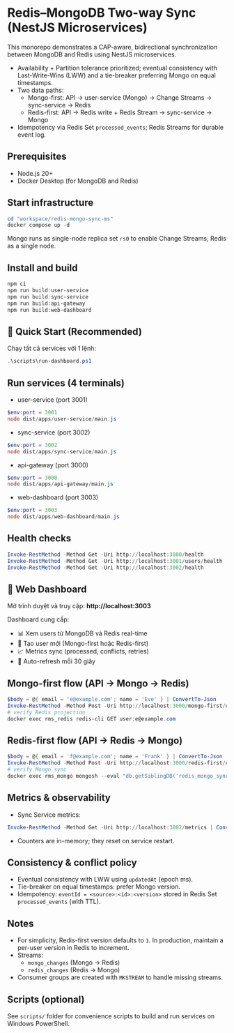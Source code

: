 # Redis–MongoDB Two-way Sync (NestJS Microservices)

This monorepo demonstrates a CAP-aware, bidirectional synchronization between MongoDB and Redis using NestJS microservices.

- Availability + Partition tolerance prioritized; eventual consistency with Last-Write-Wins (LWW) and a tie-breaker preferring Mongo on equal timestamps.
- Two data paths:
  - Mongo-first: API → user-service (Mongo) → Change Streams → sync-service → Redis
  - Redis-first: API → Redis write + Redis Stream → sync-service → Mongo
- Idempotency via Redis Set `processed_events`; Redis Streams for durable event log.

## Prerequisites
- Node.js 20+
- Docker Desktop (for MongoDB and Redis)

## Start infrastructure
```powershell
cd "workspace/redis-mongo-sync-ms"
docker compose up -d
```

Mongo runs as single-node replica set `rs0` to enable Change Streams; Redis as a single node.

## Install and build
```powershell
npm ci
npm run build:user-service
npm run build:sync-service
npm run build:api-gateway
npm run build:web-dashboard
```

## 🚀 Quick Start (Recommended)
Chạy tất cả services với 1 lệnh:
```powershell
.\scripts\run-dashboard.ps1
```

## Run services (4 terminals)
- user-service (port 3001)
```powershell
$env:port = 3001
node dist/apps/user-service/main.js
```
- sync-service (port 3002)
```powershell
$env:port = 3002
node dist/apps/sync-service/main.js
```
- api-gateway (port 3000)
```powershell
$env:port = 3000
node dist/apps/api-gateway/main.js
```
- web-dashboard (port 3003)
```powershell
$env:port = 3003
node dist/apps/web-dashboard/main.js
```

## Health checks
```powershell
Invoke-RestMethod -Method Get -Uri http://localhost:3000/health
Invoke-RestMethod -Method Get -Uri http://localhost:3001/users/health
Invoke-RestMethod -Method Get -Uri http://localhost:3002/health
```

## 🎨 Web Dashboard
Mở trình duyệt và truy cập: **http://localhost:3003**

Dashboard cung cấp:
- 📊 Xem users từ MongoDB và Redis real-time
- 🚀 Tạo user mới (Mongo-first hoặc Redis-first)
- 📈 Metrics sync (processed, conflicts, retries)
- 🔄 Auto-refresh mỗi 30 giây

## Mongo-first flow (API → Mongo → Redis)
```powershell
$body = @{ email = 'e@example.com'; name = 'Eve' } | ConvertTo-Json
Invoke-RestMethod -Method Post -Uri http://localhost:3000/mongo-first/users -ContentType 'application/json' -Body $body | ConvertTo-Json
# verify Redis projection
docker exec rms_redis redis-cli GET user:e@example.com
```

## Redis-first flow (API → Redis → Mongo)
```powershell
$body = @{ email = 'f@example.com'; name = 'Frank' } | ConvertTo-Json
Invoke-RestMethod -Method Post -Uri http://localhost:3000/redis-first/users -ContentType 'application/json' -Body $body | ConvertTo-Json
# verify Mongo sync
docker exec rms_mongo mongosh --eval "db.getSiblingDB('redis_mongo_sync').users.find({email:'f@example.com'},{_id:0}).pretty()"
```

## Metrics & observability
- Sync Service metrics:
```powershell
Invoke-RestMethod -Method Get -Uri http://localhost:3002/metrics | ConvertTo-Json
```
- Counters are in-memory; they reset on service restart.

## Consistency & conflict policy
- Eventual consistency with LWW using `updatedAt` (epoch ms).
- Tie-breaker on equal timestamps: prefer Mongo version.
- Idempotency: `eventId = <source>:<id>:<version>` stored in Redis Set `processed_events` (with TTL).

## Notes
- For simplicity, Redis-first version defaults to `1`. In production, maintain a per-user version in Redis to increment.
- Streams:
  - `mongo_changes` (Mongo → Redis)
  - `redis_changes` (Redis → Mongo)
- Consumer groups are created with `MKSTREAM` to handle missing streams.

## Scripts (optional)
See `scripts/` folder for convenience scripts to build and run services on Windows PowerShell.